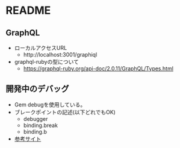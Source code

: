 # README

## GraphQL
- ローカルアクセスURL
  - http://localhost:3001/graphiql 
- graphql-rubyの型について
  - https://graphql-ruby.org/api-doc/2.0.11/GraphQL/Types.html

## 開発中のデバッグ
- Gem debugを使用している。
- ブレークポイントの記述(以下どれでもOK)
  - debugger
  - binding.break
  - binding.b
- [参考サイト](https://zenn.dev/igaiga/books/rails-practice-note/viewer/ruby_rails_debug_gem)